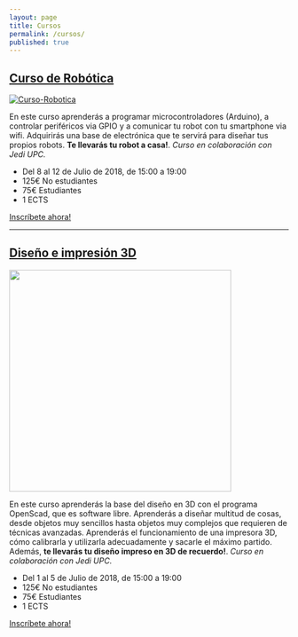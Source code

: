 ```yaml
---
layout: page
title: Cursos
permalink: /cursos/
published: true
---
```


## [Curso de Robótica](http://robotica.jediupc.com/)

[![Curso-Robotica](https://jediupc.com/jedi-content/uploads/2018/01/robots.png)](http://robotica.jediupc.com/)

En este curso aprenderás a programar microcontroladores (Arduino), a controlar periféricos via GPIO y a comunicar tu robot con tu smartphone via wifi. Adquirirás una base de electrónica que te servirá para diseñar tus propios robots. **Te llevarás tu robot a casa!**. *Curso en colaboración con Jedi UPC.*

* Del 8 al 12 de Julio de 2018, de 15:00 a 19:00
* 125€ No estudiantes
* 75€ Estudiantes
* 1 ECTS

[Inscríbete ahora!](http://robotica.jediupc.com/)

---

## [Diseño e impresión 3D](http://blender.jediupc.com/)

<a href="http://blender.jediupc.com/"><img src="https://user-images.githubusercontent.com/4309591/41377855-3d4e9816-6f12-11e8-9123-d86106344428.jpeg" width=400/></a>



En este curso aprenderás la base del diseño en 3D con el programa OpenScad, que es software libre. Aprenderás a diseñar multitud de cosas, desde objetos muy sencillos hasta objetos muy complejos que requieren de técnicas avanzadas. Aprenderás el funcionamiento de una impresora 3D, cómo calibrarla y utilizarla adecuadamente y sacarle el máximo partido. Además, **te llevarás tu diseño impreso en 3D de recuerdo!**. *Curso en colaboración con Jedi UPC.*

* Del 1 al 5 de Julio de 2018, de 15:00 a 19:00
* 125€ No estudiantes
* 75€ Estudiantes
* 1 ECTS

[Inscríbete ahora!](http://blender.jediupc.com/)


